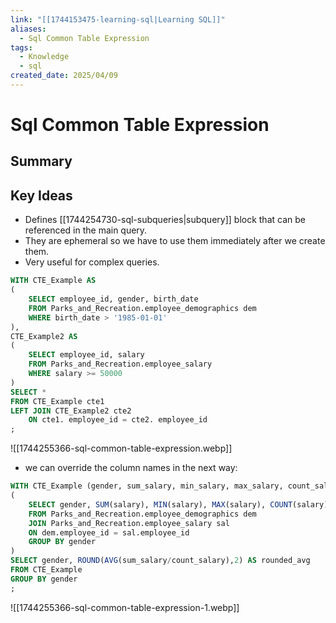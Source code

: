 ```yaml
---
link: "[[1744153475-learning-sql|Learning SQL]]"
aliases:
  - Sql Common Table Expression
tags:
  - Knowledge
  - sql
created_date: 2025/04/09
---
```

# Sql Common Table Expression

## Summary


## Key Ideas
- Defines [[1744254730-sql-subqueries|subquery]]  block that can be referenced in the main query. 
- They are ephemeral so we have to use them immediately after we create them.
- Very useful for complex queries.

```SQL
WITH CTE_Example AS
(
	SELECT employee_id, gender, birth_date
	FROM Parks_and_Recreation.employee_demographics dem
	WHERE birth_date > '1985-01-01'
),
CTE_Example2 AS
(
	SELECT employee_id, salary
	FROM Parks_and_Recreation.employee_salary
	WHERE salary >= 50000
)
SELECT *
FROM CTE_Example cte1
LEFT JOIN CTE_Example2 cte2
	ON cte1. employee_id = cte2. employee_id
;
```

![[1744255366-sql-common-table-expression.webp]]

- we can override the column names in the next way:
```SQL
WITH CTE_Example (gender, sum_salary, min_salary, max_salary, count_salary) AS
(
	SELECT gender, SUM(salary), MIN(salary), MAX(salary), COUNT(salary)
	FROM Parks_and_Recreation.employee_demographics dem
	JOIN Parks_and_Recreation.employee_salary sal
	ON dem.employee_id = sal.employee_id
	GROUP BY gender
)
SELECT gender, ROUND(AVG(sum_salary/count_salary),2) AS rounded_avg
FROM CTE_Example
GROUP BY gender
;
```

![[1744255366-sql-common-table-expression-1.webp]]

